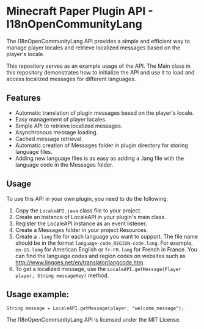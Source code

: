 # Minecraft Paper Plugin API - I18nOpenCommunityLang

The I18nOpenCommunityLang API provides a simple and efficient way to manage player locales and retrieve localized messages based on the player's locale. 

This repository serves as an example usage of the API. The Main class in this repository demonstrates how to initialize the API and use it to load and access localized messages for different languages.

## Features

* Automatic translation of plugin messages based on the player's locale. 
* Easy management of player locales. 
* Simple API to retrieve localized messages.
* Asynchronous message loading.
* Cached message retrieval.
* Automatic creation of Messages folder in plugin directory for storing language files.
* Adding new language files is as easy as adding a .lang file with the language code in the Messages folder.

## Usage

To use this API in your own plugin, you need to do the following:

1. Copy the `LocaleAPI.java` class file to your project.
2. Create an instance of LocaleAPI in your plugin's main class.
3. Register the LocaleAPI instance as an event listener.
4. Create a Messages folder in your project Resources.
5. Create a `.lang` file for each language you want to support. The file name should be in the format `language-code_REGION-code.lang`. For example, `en-US.lang` for American English or `fr-FR.lang` for French in France. You can find the language codes and region codes on websites such as http://www.lingoes.net/en/translator/langcode.htm.
6. To get a localized message, use the `LocaleAPI.getMessage(Player player, String messageKey)` method.

## Usage example:

```
String message = LocaleAPI.getMessage(player, "welcome_message");
```

The I18nOpenCommunityLang API is licensed under the MIT License.

